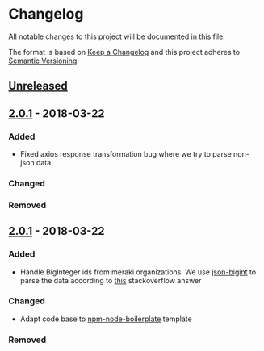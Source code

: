 # Changelog
All notable changes to this project will be documented in this file.

The format is based on [Keep a Changelog](http://keepachangelog.com/en/1.0.0/)
and this project adheres to [Semantic Versioning](http://semver.org/spec/v2.0.0.html).

## [Unreleased]

## [2.0.1] - 2018-03-22
### Added
- Fixed axios response transformation bug where we try to parse non-json data

### Changed

### Removed

## [2.0.1] - 2018-03-22
### Added
- Handle BigInteger ids from meraki organizations. We use [json-bigint](https://www.npmjs.com/package/json-bigint) to parse the data according to [this](https://stackoverflow.com/questions/43787712/axios-how-to-deal-with-big-integers?utm_medium=organic&utm_source=google_rich_qa&utm_campaign=google_rich_qa) stackoverflow answer

### Changed
- Adapt code base to [npm-node-boilerplate] template

### Removed

[Unreleased]: https://github.com/zebbra-repos/node-meraki/compare/v2.0.2...HEAD
[2.0.2]: https://github.com/zebbra-repos/node-meraki/compare/v2.0.1...v2.0.2
[2.0.1]: https://github.com/zebbra-repos/node-meraki/compare/v1.0.0...v2.0.1

[npm-node-boilerplate]: https://github.com/mbaertschi/npm-node-boilerplate
